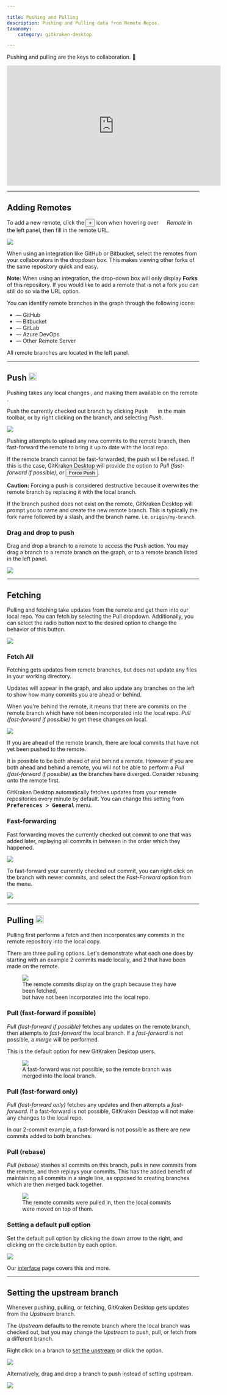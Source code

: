 ```yaml
---

title: Pushing and Pulling
description: Pushing and Pulling data from Remote Repos.
taxonomy:
    category: gitkraken-desktop

---
```


Pushing and pulling are the keys to collaboration.  🤝

<div class='embed-container embed-container--16-9'>
    <iframe width='560' height='315' src='https://www.youtube.com/embed/EZFyiSLr-Bc?rel=0&vq=hd1080' frameborder='0' allowfullscreen></iframe>
</div>


***
## Adding Remotes
To add a new remote, click the <button class='button button--success button--ui button--nolink'>+</button> icon when hovering over <em class='context-menu'><img src='/wp-content/uploads/gk-remote-icon.svg' style='height:1em;'> Remote</em> in the left panel, then fill in the remote URL.

<img src="/wp-content/uploads/add-remote.png" srcset="/wp-content/uploads/add-remote@2x.png" class="img-bordered img-responsive center">

When using an integration like GitHub or Bitbucket, select the remotes from your collaborators in the dropdown box.  This makes viewing other forks of the same repository quick and easy.

<div class='callout callout--warning'>
    <p><strong>Note:</strong> When using an integration, the drop-down box will only display <strong>Forks</strong> of this repository. If you would like to add a remote that is not a fork you can still do so via the URL option.</p>
</div>

You can identify remote branches in the graph through the following icons:

 + <em class='context-menu'><i class="fab fa-github"></i></em> &mdash; GitHub
 + <em class='context-menu'><i class="fab fa-bitbucket" aria-hidden="true"></i></em> &mdash; Bitbucket
 + <em class='context-menu'><i class="fab fa-gitlab" aria-hidden="true"></i></em> &mdash; GitLab
 + <em class='context-menu'><i class="fab fa-windows" aria-hidden="true"></i></em> &mdash; Azure DevOps
 + <em class='context-menu'><i class="fa fa-globe" aria-hidden="true"></i></em> &mdash; Other Remote Server

All remote branches are located in the left panel.

***

## Push <img src='/wp-content/uploads/gk-push-icon.svg' style='height:1em;'>
Pushing takes any local changes <em class='context-menu'><i class="fa fa-laptop" aria-hidden="true"></i></em>, and making them available on the remote <em class='context-menu'><i class="fa fa-globe" aria-hidden="true"></i></em>.

Push the currently checked out branch by clicking <kbd>Push <img src='/wp-content/uploads/gk-push-icon.svg' style='height:1em;'></kbd> in the main toolbar, or by right clicking on the branch, and selecting <em class='context-menu'>Push</em>.

<img src="/wp-content/uploads//push.png" srcset="/wp-content/uploads//push@2x.png" class="img-bordered img-responsive center">

Pushing attempts to upload any new commits to the remote branch, then fast-forward the remote to bring it up to date with the local repo.

If the remote branch cannot be fast-forwarded, the push will be refused.  If this is the case, GitKraken Desktop will provide the option to _Pull (fast-forward if possible)_, or <button class='button button--danger button--ui button--nolink'>Force Push</button>.

<div class='callout callout--warning'>
    <p><strong>Caution:</strong> Forcing a push is considered destructive because it overwrites the remote branch by replacing it with the local branch.</p>
</div>

If the branch pushed does not exist on the remote, GitKraken Desktop will prompt you to name and create the new remote branch.  This is typically the fork name followed by a slash, and the branch name. i.e. `origin/my-branch`.

### Drag and drop to push

Drag and drop a branch to a remote to access the <kbd>Push</kbd> action. You may drag a branch to a remote branch on the graph, or to a remote branch listed in the left panel.

<img src="/wp-content/uploads//drag-and-drop-to-push.gif" srcset="/wp-content/uploads//drag-and-drop-to-push.gif" class="img-bordered img-responsive center">

***
## Fetching
Pulling and fetching take updates from the remote and get them into our local repo. You can fetch by selecting the Pull dropdown. Additionally, you can select the radio button next to the desired option to change the behavior of this button.

<img src="/wp-content/uploads//pull-options.png" srcset="/wp-content/uploads//pull-options@2x.png" class="img-bordered img-responsive center">

### Fetch All
Fetching gets updates from remote branches, but does not update any files in your working directory.

Updates will appear in the graph, and also update any branches on the left to show how many commits you are ahead or behind.

When you're behind the remote, it means that there are commits on the remote branch which have not been incorporated into the local repo. _Pull (fast-forward if possible)_ to get these changes on local.

<img src="/wp-content/uploads//fetch.png" srcset="/wp-content/uploads//fetch@2x.png" class="img-bordered img-responsive center">

If you are ahead of the remote branch, there are local commits that have not yet been pushed to the remote.

It is possible to be both ahead of and behind a remote.  However if you are both ahead and behind a remote, you will not be able to perform a _Pull (fast-forward if possible)_ as the branches have diverged. Consider rebasing onto the remote first.

GitKraken Desktop automatically fetches updates from your remote repositories every minute by default.  You can change this setting from <kbd><strong>Preferences > General</strong></kbd> menu.

### Fast-forwarding
Fast forwarding moves the currently checked out commit to one that was added later, replaying all commits in between in the order which they happened.

<img src="/wp-content/uploads//pull-options.png" srcset="/wp-content/uploads//pull-options@2x.png" class="img-bordered img-responsive center">

To fast-forward your currently checked out commit, you can right click on the branch with newer commits, and select the <em class='context-menu'>Fast-Forward</em> option from the menu.

<img src="/wp-content/uploads/fast-forward.png" srcset="/wp-content/uploads/fast-forward@2x.png" class="img-bordered img-responsive center">

***
## Pulling <img src='/wp-content/uploads/gk-pull-icon.svg' style='height:1em;'>
Pulling first performs a fetch and then incorporates any commits in the remote repository into the local copy.

There are three pulling options. Let's demonstrate what each one does by starting with an example 2 commits made locally, and 2 that have been made on the remote.
<figure class='figure center'>
    <img src='/wp-content/uploads/ahead-behind.png'>
    <figcaption>The remote commits display on the graph because they have been fetched,</br>but have not been incorporated into the local repo.</figcaption>
</figure>

### Pull (fast-forward if possible)
_Pull (fast-forward if possible)_ fetches any updates on the remote branch, then attempts to _fast-forward_ the local branch.  If a _fast-forward_ is not possible, a _merge_ will be performed.

This is the default option for new GitKraken Desktop users.

<figure class='figure center'>
    <img src='/wp-content/uploads/example-pull-ff.png'>
    <figcaption>A fast-forward was not possible, so the remote branch was merged into the local branch.</figcaption>
</figure>

### Pull (fast-forward only)
_Pull (fast-forward only)_ fetches any updates and then attempts a _fast-forward_.  If a fast-forward is not possible, GitKraken Desktop will not make any changes to the local repo.

In our 2-commit example, a fast-forward is not possible as there are new commits added to both branches.

### Pull (rebase)
_Pull (rebase)_ stashes all commits on this branch, pulls in new commits from the remote, and then replays your commits.  This has the added benefit of maintaining all commits in a single line, as opposed to creating branches which are then merged back together.

<figure class='figure center'>
    <img src='/wp-content/uploads//example-pull-rebase.png'>
    <figcaption>The remote commits were pulled in, then the local commits were moved on top of them.</figcaption>
</figure>

### Setting a default pull option
Set the default pull option by clicking the down arrow to the right, and clicking on the circle button by each option.

<img src="/wp-content/uploads/set-default.png" srcset="/wp-content/uploads/set-default@2x.png" class="img-bordered img-responsive center">

Our [interface](/start-here/interface) page covers this and more.


***
## Setting the upstream branch
Whenever pushing, pulling, or fetching, GitKraken Desktop gets updates from the _Upstream_ branch.

The _Upstream_ defaults to the remote branch where the local branch was checked out, but you may change the _Upstream_ to push, pull, or fetch from a different branch.

Right click on a branch to <a href="https://gitkraken.com/learn/git/problems/git-set-upstream-branch" target="_blank">set the upstream</a> or click the <kbd> <i class="fa fa-ellipsis-v"></i> </kbd> option.

<img src="/wp-content/uploads/upstream.png" srcset="/wp-content/uploads//upstream@2x.png" class="img-bordered img-responsive center">

Alternatively, drag and drop a branch to push instead of setting upstream.

<img src="/wp-content/uploads/drag-and-drop.gif" class="img-bordered img-responsive center">